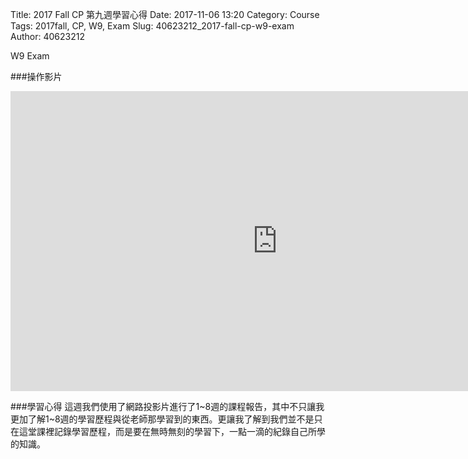 Title: 2017 Fall CP 第九週學習心得
Date: 2017-11-06 13:20
Category: Course
Tags: 2017fall, CP, W9, Exam
Slug: 40623212_2017-fall-cp-w9-exam
Author: 40623212

W9 Exam

<!-- PELICAN_END_SUMMARY -->



###操作影片
<iframe width="854" height="480" src="https://www.youtube.com/embed/7f0CFpLqdvE" frameborder="0" gesture="media" allowfullscreen></iframe>

###學習心得
這週我們使用了網路投影片進行了1~8週的課程報告，其中不只讓我更加了解1~8週的學習歷程與從老師那學習到的東西。更讓我了解到我們並不是只在這堂課裡記錄學習歷程，而是要在無時無刻的學習下，一點一滴的紀錄自己所學的知識。
